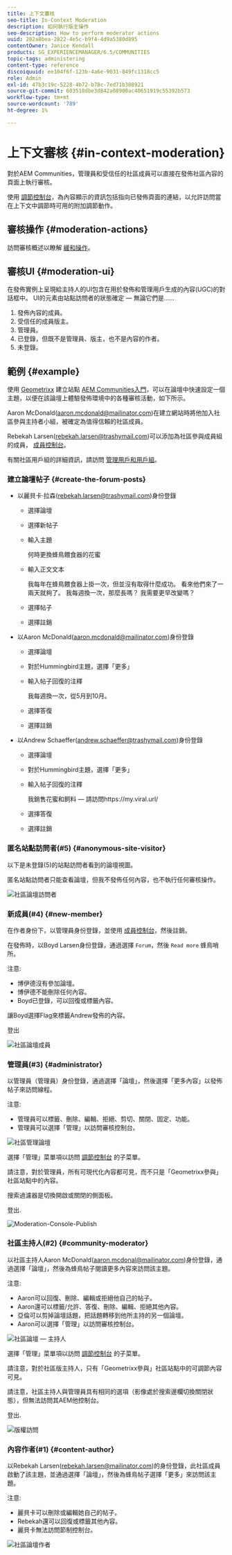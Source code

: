 ```yaml
---
title: 上下文審核
seo-title: In-Context Moderation
description: 如何執行版主操作
seo-description: How to perform moderator actions
uuid: 282a8bea-2822-4e5c-b9f4-4d9a5380d895
contentOwner: Janice Kendall
products: SG_EXPERIENCEMANAGER/6.5/COMMUNITIES
topic-tags: administering
content-type: reference
discoiquuid: ee104f6f-123b-4a6e-9031-849fc1318cc5
role: Admin
exl-id: 47b3c19c-5228-4b72-b78c-7ed71b308921
source-git-commit: 603518dbe3d842a08900ac40651919c55392b573
workflow-type: tm+mt
source-wordcount: '789'
ht-degree: 1%

---
```


# 上下文審核 {#in-context-moderation}

對於AEM Communities，管理員和受信任的社區成員可以直接在發佈社區內容的頁面上執行審核。

使用 [調節控制台](moderation.md)，為內容顯示的資訊包括指向已發佈頁面的連結，以允許訪問當在上下文中調節時可用的附加調節動作。

## 審核操作 {#moderation-actions}

訪問審核概述以瞭解 [緩和操作](moderate-ugc.md#moderation-actions)。

## 審核UI {#moderation-ui}

在發佈實例上呈現給主持人的UI包含在用於發佈和管理用戶生成的內容(UGC)的對話框中。 UI的元素由站點訪問者的狀態確定 — 無論它們是……

1. 發佈內容的成員。
1. 受信任的成員版主。
1. 管理員。
1. 已登錄，但既不是管理員、版主，也不是內容的作者。
1. 未登錄。

## 範例 {#example}

使用 [Geometrixx](http://localhost:4503/content/sites/engage/en.html) 建立站點 [AEM Communities入門](getting-started.md)，可以在論壇中快速設定一個主題，以便在該論壇上體驗發佈環境中的各種審核活動，如下所示。

Aaron McDonald(aaron.mcdonald@mailinator.com)在建立網站時將他加入社區參與主持者小組，被確定為值得信賴的社區成員。

Rebekah Larsen(rebekah.larsen@trashymail.com)可以添加為社區參與成員組的成員， [成員控制台](members.md)。

有關社區用戶組的詳細資訊，請訪問 [管理用戶和用戶組](users.md)。

### 建立論壇帖子 {#create-the-forum-posts}

* 以麗貝卡·拉森(rebekah.larsen@trashymail.com)身份登錄

   * 選擇論壇
   * 選擇新帖子
   * 輸入主題

      何時更換蜂鳥餵食器的花蜜

   * 輸入正文文本

      我每年在蜂鳥餵食器上掛一次，但並沒有取得什麼成功。 看來他們來了一兩天就夠了。 我每週換一次，那麼長嗎？ 我需要更早改變嗎？

   * 選擇帖子
   * 選擇註銷

* 以Aaron McDonald(aaron.mcdonald@mailinator.com)身份登錄

   * 選擇論壇
   * 對於Hummingbird主題，選擇「更多」
   * 輸入帖子回復的注釋

      我每週換一次，從5月到10月。

   * 選擇答復
   * 選擇註銷

* 以Andrew Schaeffer(andrew.schaeffer@trashymail.com)身份登錄

   * 選擇論壇
   * 對於Hummingbird主題，選擇「更多」
   * 輸入帖子回復的注釋

      我銷售花蜜和飼料 — 請訪問https://my.viral.url/

   * 選擇答復
   * 選擇註銷

### 匿名站點訪問者(#5) {#anonymous-site-visitor}

以下是未登錄(5)的站點訪問者看到的論壇視圖。

匿名站點訪問者只能查看論壇，但我不發佈任何內容，也不執行任何審核操作。

![社區論壇訪問者](assets/community-forum-visitor.png)

### 新成員(#4) {#new-member}

在作者身份下，以管理員身份登錄，並使用 [成員控制台](members.md)，然後註銷。

在發佈時，以Boyd Larsen身份登錄，通過選擇 `Forum`，然後 `Read more` 蜂鳥哨所。

注意:

* 博伊德沒有參加論壇。
* 博伊德不能刪除任何內容。
* Boyd已登錄，可以回復或標籤內容。

讓Boyd選擇Flag來標籤Andrew發佈的內容。

登出

![社區論壇成員](assets/community-forum-member.png)

### 管理員(#3) {#administrator}

以管理員（管理員）身份登錄，通過選擇「論壇」，然後選擇「更多內容」以發佈帖子來訪問線程。

注意:

* 管理員可以標籤、刪除、編輯、拒絕、剪切、關閉、固定、功能。
* 管理員可以選擇「管理」以訪問審核控制台。

![社區管理論壇](assets/community-admin-forum.png)

選擇「管理」菜單項以訪問 [調節控制台](moderation.md) 的子菜單。

請注意，對於管理員，所有可現代化內容都可見，而不只是「Geometrixx參與」社區站點中的內容。

搜索過濾器是切換開啟或關閉的側面板。

登出.

![Moderation-Console-Publish](assets/moderation-console-publish.png)

### 社區主持人(#2) {#community-moderator}

以社區主持人Aaron McDonald(aaron.mcdonal@mailinator.com)身份登錄，通過選擇「論壇」，然後為蜂鳥帖子閱讀更多內容來訪問該主題。

注意:

* Aaron可以回復、刪除、編輯或拒絕他自己的帖子。
* Aaron還可以標籤/允許、答復、刪除、編輯、拒絕其他內容。
* 亞倫可以剪掉論壇話題，把話題轉移到他所主持的另一個論壇。
* Aaron可以選擇「管理」以訪問審核控制台。

![社區論壇 — 主持人](assets/community-forum-moderator.png)

選擇「管理」菜單項以訪問 [調節控制台](moderation.md) 的子菜單。

請注意，對於社區版主持人，只有「Geometrixx參與」社區站點中的可調節內容可見。

請注意，社區主持人與管理員具有相同的選項（影像處於搜索邊欄切換關閉狀態），但無法訪問其AEM他控制台。

登出.

![版權訪問](assets/moderator-access.png)

### 內容作者(#1) {#content-author}

以Rebekah Larsen(rebekah.larsen@mailinator.com)的身份登錄，此社區成員啟動了該主題，並通過選擇「論壇」，然後為蜂鳥帖子選擇「更多」來訪問該主題。

注意:

* 麗貝卡可以刪除或編輯她自己的帖子。
* Rebekah還可以回復或標籤其他內容。
* 麗貝卡無法訪問節制控制台。

![社區論壇作者](assets/community-forum-author.png)
